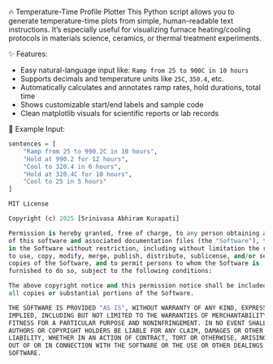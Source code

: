 🔥 Temperature-Time Profile Plotter
This Python script allows you to generate temperature-time plots from simple, human-readable text instructions. It’s especially useful for visualizing furnace heating/cooling protocols in materials science, ceramics, or thermal treatment experiments. 

✨ Features:
- Easy natural-language input like: `Ramp from 25 to 900C in 10 hours`
- Supports decimals and temperature units like `25C`, `350.4`, etc.
- Automatically calculates and annotates ramp rates, hold durations, total time
- Shows customizable start/end labels and sample code
- Clean matplotlib visuals for scientific reports or lab records

📌 Example Input:
```python
sentences = [
    "Ramp from 25 to 990.2C in 10 hours",
    "Hold at 990.2 for 12 hours",
    "Cool to 320.4 in 6 hours",
    "Hold at 320.4C for 10 hours",
    "Cool to 25 in 5 hours"
]

MIT License

Copyright (c) 2025 [Srinivasa Abhiram Kurapati]

Permission is hereby granted, free of charge, to any person obtaining a copy
of this software and associated documentation files (the "Software"), to deal
in the Software without restriction, including without limitation the rights  
to use, copy, modify, merge, publish, distribute, sublicense, and/or sell  
copies of the Software, and to permit persons to whom the Software is  
furnished to do so, subject to the following conditions:

The above copyright notice and this permission notice shall be included in  
all copies or substantial portions of the Software.

THE SOFTWARE IS PROVIDED "AS IS", WITHOUT WARRANTY OF ANY KIND, EXPRESS OR  
IMPLIED, INCLUDING BUT NOT LIMITED TO THE WARRANTIES OF MERCHANTABILITY,  
FITNESS FOR A PARTICULAR PURPOSE AND NONINFRINGEMENT. IN NO EVENT SHALL THE  
AUTHORS OR COPYRIGHT HOLDERS BE LIABLE FOR ANY CLAIM, DAMAGES OR OTHER  
LIABILITY, WHETHER IN AN ACTION OF CONTRACT, TORT OR OTHERWISE, ARISING FROM,  
OUT OF OR IN CONNECTION WITH THE SOFTWARE OR THE USE OR OTHER DEALINGS IN THE  
SOFTWARE.
